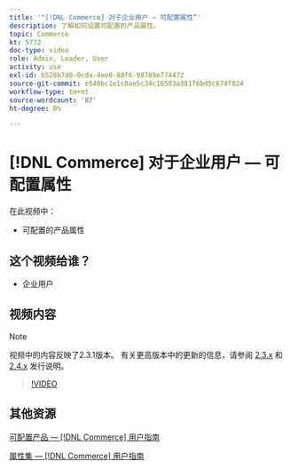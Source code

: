 ```yaml
---
title: '"[!DNL Commerce] 对于企业用户 — 可配置属性”'
description: 了解如何设置可配置的产品属性。
topic: Commerce
kt: 5772
doc-type: video
role: Admin, Leader, User
activity: use
exl-id: b528b7d8-0cda-4ee0-88f6-90789e774472
source-git-commit: e540bc1e1c8ae5c34c16503a381f6bd5c674f824
workflow-type: tm+mt
source-wordcount: '87'
ht-degree: 0%

---
```


# [!DNL Commerce] 对于企业用户 — 可配置属性

在此视频中：

- 可配置的产品属性

## 这个视频给谁？

- 企业用户

## 视频内容

>[!NOTE]
>
>视频中的内容反映了2.3.1版本。 有关更高版本中的更新的信息，请参阅 [ 2.3.x](https://devdocs.magento.com/guides/v2.3/release-notes/bk-release-notes.html) 和 [2.4.x](https://devdocs.magento.com/guides/v2.4/release-notes/bk-release-notes.html) 发行说明。

>[!VIDEO](https://video.tv.adobe.com/v/35957?quality=12&learn=on)

## 其他资源

[可配置产品 —  [!DNL Commerce] 用户指南](https://docs.magento.com/user-guide/catalog/product-create-configurable.html)

[属性集 —  [!DNL Commerce] 用户指南](https://docs.magento.com/user-guide/stores/attribute-sets.html)
